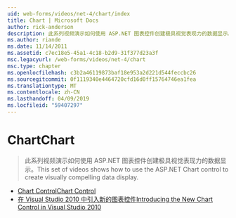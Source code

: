 ```yaml
---
uid: web-forms/videos/net-4/chart/index
title: Chart | Microsoft Docs
author: rick-anderson
description: 此系列视频演示如何使用 ASP.NET 图表控件创建极具视觉表现力的数据显示。
ms.author: riande
ms.date: 11/14/2011
ms.assetid: c7ec18e5-45a1-4c18-b2d9-31f377d23a3f
msc.legacyurl: /web-forms/videos/net-4/chart
msc.type: chapter
ms.openlocfilehash: c3b2a46119873baf18e953a2d221d544feccbc26
ms.sourcegitcommit: 0f1119340e4464720cfd16d0ff15764746ea1fea
ms.translationtype: MT
ms.contentlocale: zh-CN
ms.lasthandoff: 04/09/2019
ms.locfileid: "59407297"
---
```

# <a name="chart"></a><span data-ttu-id="d6c0c-103">Chart</span><span class="sxs-lookup"><span data-stu-id="d6c0c-103">Chart</span></span>

> <span data-ttu-id="d6c0c-104">此系列视频演示如何使用 ASP.NET 图表控件创建极具视觉表现力的数据显示。</span><span class="sxs-lookup"><span data-stu-id="d6c0c-104">This set of videos shows how to use the ASP.NET Chart control to create visually compelling data display.</span></span>


- [<span data-ttu-id="d6c0c-105">Chart Control</span><span class="sxs-lookup"><span data-stu-id="d6c0c-105">Chart Control</span></span>](aspnet-4-quick-hit-chart-control.md)
- [<span data-ttu-id="d6c0c-106">在 Visual Studio 2010 中引入新的图表控件</span><span class="sxs-lookup"><span data-stu-id="d6c0c-106">Introducing the New Chart Control in Visual Studio 2010</span></span>](aspnet-4-how-do-i-introducing-the-new-chart-control-in-visual-studio-2010.md)
